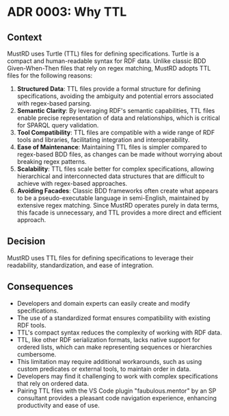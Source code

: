 # ADR 0003: Why TTL

## Context
MustRD uses Turtle (TTL) files for defining specifications. Turtle is a compact and human-readable syntax for RDF data. Unlike classic BDD Given-When-Then files that rely on regex matching, MustRD adopts TTL files for the following reasons:

1. **Structured Data**: TTL files provide a formal structure for defining specifications, avoiding the ambiguity and potential errors associated with regex-based parsing.
2. **Semantic Clarity**: By leveraging RDF's semantic capabilities, TTL files enable precise representation of data and relationships, which is critical for SPARQL query validation.
3. **Tool Compatibility**: TTL files are compatible with a wide range of RDF tools and libraries, facilitating integration and interoperability.
4. **Ease of Maintenance**: Maintaining TTL files is simpler compared to regex-based BDD files, as changes can be made without worrying about breaking regex patterns.
5. **Scalability**: TTL files scale better for complex specifications, allowing hierarchical and interconnected data structures that are difficult to achieve with regex-based approaches.
6. **Avoiding Facades**: Classic BDD frameworks often create what appears to be a pseudo-executable language in semi-English, maintained by extensive regex matching. Since MustRD operates purely in data terms, this facade is unnecessary, and TTL provides a more direct and efficient approach.

## Decision
MustRD uses TTL files for defining specifications to leverage their readability, standardization, and ease of integration.

## Consequences
- Developers and domain experts can easily create and modify specifications.
- The use of a standardized format ensures compatibility with existing RDF tools.
- TTL's compact syntax reduces the complexity of working with RDF data.
- TTL, like other RDF serialization formats, lacks native support for ordered lists, which can make representing sequences or hierarchies cumbersome.
- This limitation may require additional workarounds, such as using custom predicates or external tools, to maintain order in data.
- Developers may find it challenging to work with complex specifications that rely on ordered data.
- Pairing TTL files with the VS Code plugin "faubulous.mentor" by an SP consultant provides a pleasant code navigation experience, enhancing productivity and ease of use.
